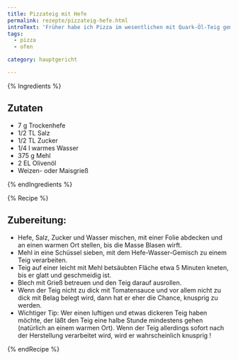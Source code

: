 ```yaml
---
title: Pizzateig mit Hefe
permalink: rezepte/pizzateig-hefe.html
introText: 'Früher habe ich Pizza im wesentlichen mit Quark-Öl-Teig gemacht. Aber nicht mehr, seitdem ich diesen Teig kenne.'
tags:
  - pizza
  - ofen

category: hauptgericht

---
```


{% Ingredients %}

## Zutaten

- 7 g Trockenhefe
- 1/2 TL Salz
- 1/2 TL Zucker
- 1/4 l warmes Wasser
- 375 g Mehl
- 2 EL Olivenöl
- Weizen- oder Maisgrieß

{% endIngredients %}

{% Recipe %}

## Zubereitung:

- Hefe, Salz, Zucker und Wasser mischen, mit einer Folie abdecken und an einen warmen Ort stellen, bis die Masse Blasen wirft.
- Mehl in eine Schüssel sieben, mit dem Hefe-Wasser-Gemisch zu einem Teig verarbeiten.
- Teig auf einer leicht mit Mehl betsäubten Fläche etwa 5 Minuten kneten, bis er glatt und geschmeidig ist.
- Blech mit Grieß betreuen und den Teig darauf ausrollen.
- Wenn der Teig nicht zu dick mit Tomatensauce und vor allem nicht zu dick mit Belag belegt wird, dann hat er eher die Chance, knusprig zu werden.
- Wichtiger Tip: Wer einen luftigen und etwas dickeren Teig haben möchte, der läßt den Teig eine halbe Stunde mindestens gehen (natürlich an einem warmen Ort). Wenn der Teig allerdings sofort nach der Herstellung verarbeitet wird, wird er wahrscheinlich knusprig !

{% endRecipe %}
